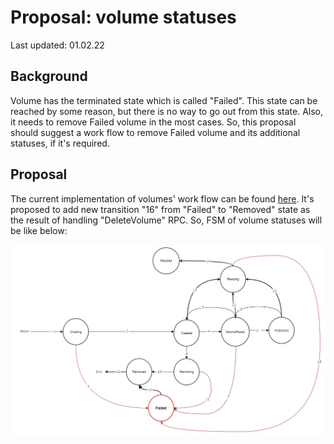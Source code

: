 # Proposal: volume statuses

Last updated: 01.02.22

## Background

Volume has the terminated state which is called "Failed". 
This state can be reached by some reason, but there is no way to go out from this state.
Also, it needs to remove Failed volume in the most cases. 
So, this proposal should suggest a work flow to remove Failed volume and its additional statuses, 
if it's required.

## Proposal

The current implementation of volumes' work flow can be found [here](../volume-statuses.md).
It's proposed to add new transition "16" from "Failed" to "Removed" state as the result of handling "DeleteVolume" RPC. 
So, FSM of volume statuses will be like below:

![Screenshot](images/failed_volume_proposal.png)

